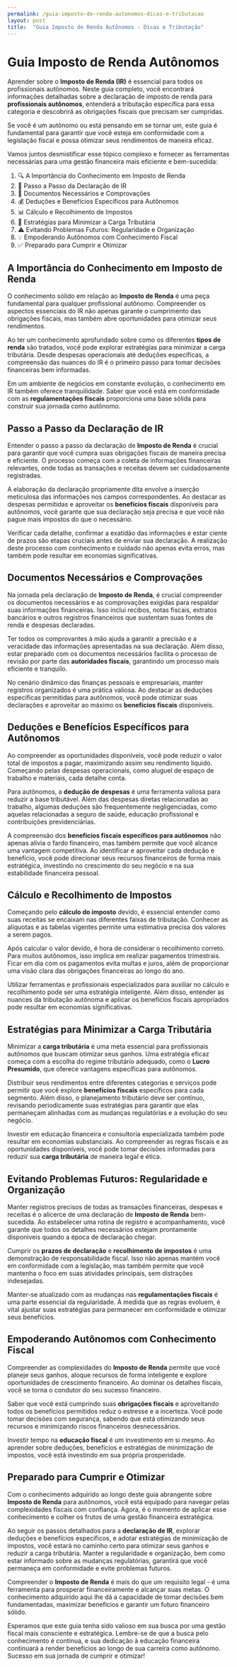 ```yaml
---
permalink: /guia-imposto-de-renda-autonomos-dicas-e-tributacao
layout: post
title:  "Guia Imposto de Renda Autônomos - Dicas e Tributação"
---
```

<meta name="description" content="Aprenda tudo sobre Imposto de Renda para Autônomos! Declaração, Tributação e Obrigações Fiscais explicadas de forma simples e prática. 📊🧾">

# Guia Imposto de Renda Autônomos

Aprender sobre o **Imposto de Renda (IR)** é essencial para todos os profissionais autônomos. Neste guia completo, você encontrará informações detalhadas sobre a declaração de imposto de renda para **profissionais autônomos**, entenderá a tributação específica para essa categoria e descobrirá as obrigações fiscais que precisam ser cumpridas.

Se você é um autônomo ou está pensando em se tornar um, este guia é fundamental para garantir que você esteja em conformidade com a legislação fiscal e possa otimizar seus rendimentos de maneira eficaz.

Vamos juntos desmistificar esse tópico complexo e fornecer as ferramentas necessárias para uma gestão financeira mais eficiente e bem-sucedida:
1.  🔍 A Importância do Conhecimento em Imposto de Renda
2.  📝 Passo a Passo da Declaração de IR
3.  📑 Documentos Necessários e Comprovações
4.  💰 Deduções e Benefícios Específicos para Autônomos
5.  📊 Cálculo e Recolhimento de Impostos
6.  🔄 Estratégias para Minimizar a Carga Tributária
7.  ⚠️ Evitando Problemas Futuros: Regularidade e Organização
8.  💡 Empoderando Autônomos com Conhecimento Fiscal
9.  ✅ Preparado para Cumprir e Otimizar

## A Importância do Conhecimento em Imposto de Renda

O conhecimento sólido em relação ao **Imposto de Renda** é uma peça fundamental para qualquer profissional autônomo. Compreender os aspectos essenciais do IR não apenas garante o cumprimento das obrigações fiscais, mas também abre oportunidades para otimizar seus rendimentos.

Ao ter um conhecimento aprofundado sobre como os diferentes **tipos de renda** são tratados, você pode explorar estratégias para minimizar a carga tributária. Desde despesas operacionais até deduções específicas, a compreensão das nuances do IR é o primeiro passo para tomar decisões financeiras bem informadas.

Em um ambiente de negócios em constante evolução, o conhecimento em IR também oferece tranquilidade. Saber que você está em conformidade com as **regulamentações fiscais** proporciona uma base sólida para construir sua jornada como autônomo.

## Passo a Passo da Declaração de IR

Entender o passo a passo da declaração de **Imposto de Renda** é crucial para garantir que você cumpra suas obrigações fiscais de maneira precisa e eficiente. O processo começa com a coleta de informações financeiras relevantes, onde todas as transações e receitas devem ser cuidadosamente registradas.

A elaboração da declaração propriamente dita envolve a inserção meticulosa das informações nos campos correspondentes. Ao destacar as despesas permitidas e aproveitar os **benefícios fiscais** disponíveis para autônomos, você garante que sua declaração seja precisa e que você não pague mais impostos do que o necessário.

Verificar cada detalhe, confirmar a exatidão das informações e estar ciente de prazos são etapas cruciais antes de enviar sua declaração. A realização deste processo com conhecimento e cuidado não apenas evita erros, mas também pode resultar em economias significativas.

## Documentos Necessários e Comprovações

Na jornada pela declaração de **Imposto de Renda**, é crucial compreender os documentos necessários e as comprovações exigidas para respaldar suas informações financeiras. Isso inclui recibos, notas fiscais, extratos bancários e outros registros financeiros que sustentam suas fontes de renda e despesas declaradas.

Ter todos os comprovantes à mão ajuda a garantir a precisão e a veracidade das informações apresentadas na sua declaração. Além disso, estar preparado com os documentos necessários facilita o processo de revisão por parte das **autoridades fiscais**, garantindo um processo mais eficiente e tranquilo.

No cenário dinâmico das finanças pessoais e empresariais, manter registros organizados é uma prática valiosa. Ao destacar as deduções específicas permitidas para autônomos, você pode otimizar suas declarações e aproveitar ao máximo os **benefícios fiscais** disponíveis.

## Deduções e Benefícios Específicos para Autônomos

Ao compreender as oportunidades disponíveis, você pode reduzir o valor total de impostos a pagar, maximizando assim seu rendimento líquido. Começando pelas despesas operacionais, como aluguel de espaço de trabalho e materiais, cada detalhe conta.

Para autônomos, a **dedução de despesas** é uma ferramenta valiosa para reduzir a base tributável. Além das despesas diretas relacionadas ao trabalho, algumas deduções são frequentemente negligenciadas, como aquelas relacionadas a seguro de saúde, educação profissional e contribuições previdenciárias.

A compreensão dos **benefícios fiscais específicos para autônomos** não apenas alivia o fardo financeiro, mas também permite que você alcance uma vantagem competitiva. Ao identificar e aproveitar cada dedução e benefício, você pode direcionar seus recursos financeiros de forma mais estratégica, investindo no crescimento do seu negócio e na sua estabilidade financeira pessoal.

## Cálculo e Recolhimento de Impostos

Começando pelo **cálculo do imposto** devido, é essencial entender como suas receitas se encaixam nas diferentes faixas de tributação. Conhecer as alíquotas e as tabelas vigentes permite uma estimativa precisa dos valores a serem pagos.

Após calcular o valor devido, é hora de considerar o recolhimento correto. Para muitos autônomos, isso implica em realizar pagamentos trimestrais. Ficar em dia com os pagamentos evita multas e juros, além de proporcionar uma visão clara das obrigações financeiras ao longo do ano.

Utilizar ferramentas e profissionais especializados para auxiliar no cálculo e recolhimento pode ser uma estratégia inteligente. Além disso, entender as nuances da tributação autônoma e aplicar os benefícios fiscais apropriados pode resultar em economias significativas.

## Estratégias para Minimizar a Carga Tributária

Minimizar a **carga tributária** é uma meta essencial para profissionais
autônomos que buscam otimizar seus ganhos. Uma estratégia eficaz começa
com a escolha do regime tributário adequado, como o **Lucro Presumido**,
que oferece vantagens específicas para autônomos.

Distribuir seus rendimentos entre diferentes categorias e serviços pode
permitir que você explore **benefícios fiscais** específicos para cada
segmento. Além disso, o planejamento tributário deve ser contínuo,
revisando periodicamente suas estratégias para garantir que elas
permaneçam alinhadas com as mudanças regulatórias e a evolução do seu
negócio.

Investir em educação financeira e consultoria especializada também pode
resultar em economias substanciais. Ao compreender as regras fiscais e
as oportunidades disponíveis, você pode tomar decisões informadas para
reduzir sua **carga tributária** de maneira legal e ética.

## Evitando Problemas Futuros: Regularidade e Organização

Manter registros precisos de todas as transações financeiras, despesas e receitas é o alicerce de uma declaração de **Imposto de Renda** bem-sucedida. Ao estabelecer uma rotina de registro e acompanhamento, você garante que todos os detalhes necessários estejam prontamente disponíveis quando a época de declaração chegar.

Cumprir os **prazos de declaração** e **recolhimento de impostos** é uma demonstração de responsabilidade fiscal. Isso não apenas mantém você em conformidade com a legislação, mas também permite que você mantenha o foco em suas atividades principais, sem distrações indesejadas.

Manter-se atualizado com as mudanças nas **regulamentações fiscais** é uma parte essencial da regularidade. À medida que as regras evoluem, é vital ajustar suas estratégias para permanecer em conformidade e otimizar seus benefícios.

## Empoderando Autônomos com Conhecimento Fiscal

Compreender as complexidades do **Imposto de Renda** permite que você planeje seus ganhos, aloque recursos de forma inteligente e explore oportunidades de crescimento financeiro. Ao dominar os detalhes fiscais, você se torna o condutor do seu sucesso financeiro.

Saber que você está cumprindo suas **obrigações fiscais** e aproveitando todos os benefícios permitidos reduz o estresse e a incerteza. Você pode tomar decisões com segurança, sabendo que está otimizando seus recursos e minimizando riscos financeiros desnecessários.

Investir tempo na **educação fiscal** é um investimento em si mesmo. Ao aprender sobre deduções, benefícios e estratégias de minimização de impostos, você está investindo em sua própria prosperidade.

## Preparado para Cumprir e Otimizar

Com o conhecimento adquirido ao longo deste guia abrangente sobre **Imposto de Renda** para autônomos, você está equipado para navegar pelas complexidades fiscais com confiança. Agora, é o momento de aplicar esse conhecimento e colher os frutos de uma gestão financeira estratégica.

Ao seguir os passos detalhados para a **declaração de IR**, explorar deduções e benefícios específicos, e adotar estratégias de minimização de impostos, você estará no caminho certo para otimizar seus ganhos e reduzir a carga tributária. Manter a regularidade e organização, bem como estar informado sobre as mudanças regulatórias, garantirá que você permaneça em conformidade e evite problemas futuros.

Compreender o **Imposto de Renda** é mais do que um requisito legal - é uma ferramenta para prosperar financeiramente e alcançar suas metas. O conhecimento adquirido aqui lhe dá a capacidade de tomar decisões bem fundamentadas, maximizar benefícios e garantir um futuro financeiro sólido.

Esperamos que este guia tenha sido valioso em sua busca por uma gestão fiscal mais consciente e estratégica. Lembre-se de que a busca pelo conhecimento é contínua, e sua dedicação à educação financeira continuará a render benefícios ao longo de sua carreira como autônomo. Sucesso em sua jornada de cumprir e otimizar!
